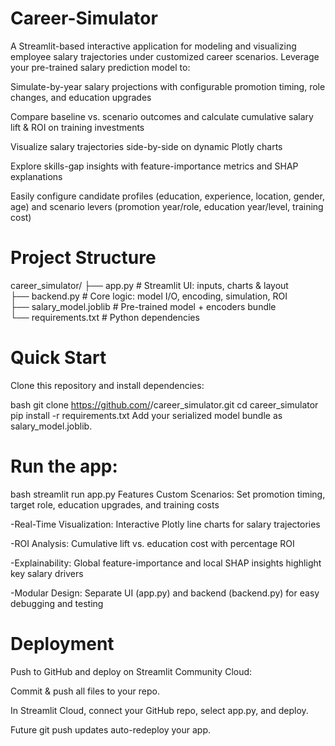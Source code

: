 # Career-Simulator

A Streamlit-based interactive application for modeling and visualizing employee salary trajectories under customized career scenarios. Leverage your pre-trained salary prediction model to:

Simulate-by-year salary projections with configurable promotion timing, role changes, and education upgrades

Compare baseline vs. scenario outcomes and calculate cumulative salary lift & ROI on training investments

Visualize salary trajectories side-by-side on dynamic Plotly charts

Explore skills-gap insights with feature-importance metrics and SHAP explanations

Easily configure candidate profiles (education, experience, location, gender, age) and scenario levers (promotion year/role, education year/level, training cost)

# Project Structure

career_simulator/
├── app.py            # Streamlit UI: inputs, charts & layout  
├── backend.py        # Core logic: model I/O, encoding, simulation, ROI  
├── salary_model.joblib  # Pre-trained model + encoders bundle  
└── requirements.txt  # Python dependencies

# Quick Start
Clone this repository and install dependencies:

bash
git clone https://github.com/<your-username>/career_simulator.git
cd career_simulator
pip install -r requirements.txt
Add your serialized model bundle as salary_model.joblib.

# Run the app:

bash
streamlit run app.py
Features
Custom Scenarios: Set promotion timing, target role, education upgrades, and training costs

-Real-Time Visualization: Interactive Plotly line charts for salary trajectories

-ROI Analysis: Cumulative lift vs. education cost with percentage ROI

-Explainability: Global feature-importance and local SHAP insights highlight key salary drivers

-Modular Design: Separate UI (app.py) and backend (backend.py) for easy debugging and testing

# Deployment
Push to GitHub and deploy on Streamlit Community Cloud:

Commit & push all files to your repo.

In Streamlit Cloud, connect your GitHub repo, select app.py, and deploy.

Future git push updates auto-redeploy your app.
